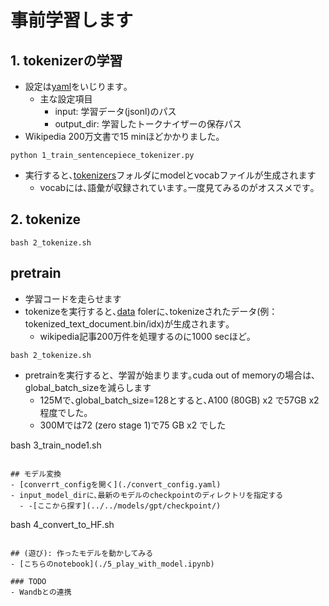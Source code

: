 # 事前学習します
## 1. tokenizerの学習
- 設定は[yaml](sentence_piece_config.yaml)をいじります｡
  - 主な設定項目
    - input: 学習データ(jsonl)のパス
    - output_dir: 学習したトークナイザーの保存パス
- Wikipedia 200万文書で15 minほどかかりました｡

~~~
python 1_train_sentencepiece_tokenizer.py 
~~~

- 実行すると､[tokenizers](../../model/tokenizers/)フォルダにmodelとvocabファイルが生成されます
  - vocabには､語彙が収録されています｡一度見てみるのがオススメです｡

## 2. tokenize
~~~
bash 2_tokenize.sh
~~~

## pretrain
- 学習コードを走らせます
- tokenizeを実行すると､[data](../../data/) folerに､tokenizeされたデータ(例：tokenized_text_document.bin/idx)が生成されます｡
  - wikipedia記事200万件を処理するのに1000 secほど｡
~~~
bash 2_tokenize.sh

~~~
- pretrainを実行すると、学習が始まります｡cuda out of memoryの場合は､global_batch_sizeを減らします
  - 125Mで､global_batch_size=128とすると､A100 (80GB) x2 で57GB x2 程度でした｡
  - 300Mでは72 (zero stage 1)で75 GB x2 でした


bash 3_train_node1.sh
~~~

## モデル変換
- [converrt_configを開く](./convert_config.yaml)
- input_model_dirに､最新のモデルのcheckpointのディレクトリを指定する
  - -[ここから探す](../../models/gpt/checkpoint/)
~~~
bash 4_convert_to_HF.sh
~~~

## (遊び): 作ったモデルを動かしてみる
- [こちらのnotebook](./5_play_with_model.ipynb)

### TODO
- Wandbとの連携